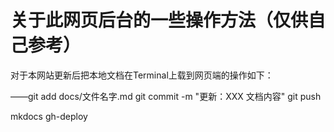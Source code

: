 # 关于此网页后台的一些操作方法（仅供自己参考）

对于本网站更新后把本地文档在Terminal上载到网页端的操作如下：

——git add docs/文件名字.md
git commit -m "更新：XXX 文档内容"
git push

mkdocs gh-deploy

